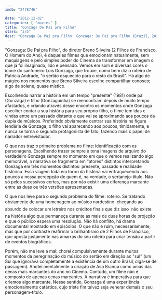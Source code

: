 ```yaml
---
imdb: "2478746"

date: "2012-12-02"
categories: [ "movies" ]
title: "Gonzaga De Pai pra Filho"
stars: "3/5"
desc: "Gonzaga De Pai pra Filho. Gonzaga: De Pai pra Filho (Brazil, 2012). Dirigido por Breno Silveira. Escrito por Maria Hernandez, Patrícia Andrade, George Moura, Adriana Falcão, Breno Silveira, Leonardo Gudel, Maria Hernandez, Regina Echeverria. Com Adélio Lima, Chambinho do Acordeon, Land Vieira, Júlio Andrade, Giancarlo Di Tommaso, Alison Santos, Nanda Costa, Magdale Alves, Roberta Gualda."
---
```

"Gonzaga: De Pai pra Filho", do diretor Breno Silveira (2 Filhos de Francisco, O Homem do Ano), é daqueles filmes que emocionam natualmente, sem maquiagens e pelo simples poder do Cinema de transformar em imagem o que já foi imaginado, lido e pensado. Vemos em som e diversas cores o ícone do sanfoneiro Luis Gonzaga, que trouxe, como bem diz o roteiro de Patrícia Andrade, "o sertão esquecido para o resto do Brasil". Há algo de mágico nos momentos que Breno Silveira escolhe compartilhar conosco; algo de solene, quase místico.

Escolhendo narrar a história em um tempo "presente" (1981) onde pai (Gonzaga) e filho (Gonzaguinha) se reencontram depois de muito tempo afastados, e criando através desse encontro os momentos onde Gonzaga escolher contar a sua história para seu próprio filho, o filme tem idas e vindas entre um passado distante e que vai se aproximando aos poucos da dupla de músicos. Preferindo obviamente centrar sua história na figura lendária de Gonzaga, o filho vai aparecendo aos poucos, timidamente, e nunca se torna o segundo protagonista de fato, fazendo mais o papel de narrador entrevistador.

O que nos traz o primeiro problema no filme: identificação com os personagens. Escolhendo trazer sempre à tona imagens de arquivo do verdadeiro Gonzaga sempre no momento em que o vemos realizando algo memorável, a narrativa se fragmenta em "atores" distintos interpretando Gonzaga em três momentos distintos: presente, passado e realidade histórica. Essa viagem toda em torno da história vai enfraquecendo aos poucos a nossa percepção de quem é, na verdade, o sertanejo-título. Não só pelos sucessivos cortes, mas por não existir uma diferença marcante entre as duas ou três versões apresentadas.

O que nos leve para o segundo problema do filme: roteiro. Se tratando obviamente de uma homenagem ao músico nordestino  chegando ao absurdo de colocar um letreiro nos créditos finais que diz isso  não existe na história algo que permaneça durante as mais de duas horas de projeção e que o público espera uma resolução. Não há conflito, há drama documental mostrado em episódios. O que não é ruim, necessariamente, mas que por contraste reafirmar o brilhantismo de 2 Filhos de Francisco, que aposta justamente nas amarras do seu roteiro para criar tensão a partir de eventos biográficos.

Porém, não me leve a mal: chorei compulsivamente durante muitos momentos da peregrinação do músico do sertão em direção ao "sul" (um Sul que ignorava completamente a existência de um outro Brasil, diga-se de passagem). Anotei mentalmente a criação de Asa Branca como umas das cenas mais marcantes do ano no Cinema. Contudo, um filme não é composto de apenas cenas marcantes. A narrativa é imperativa para que criemos algo marcante. Nesse sentido, Gonzaga é uma experiência emocionalmente catártica, cujo triste fim talvez seja venerar demais o seu personagem-título.

